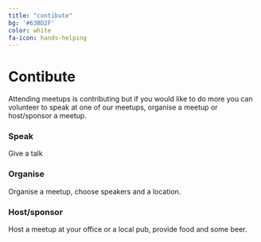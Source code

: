 ```yaml
---
title: "contibute"
bg: '#63BD2F'
color: white
fa-icon: hands-helping
---
```


# Contibute

Attending meetups is contributing but if you would like to do more you can volunteer to speak at one of our meetups, organise a meetup or host/sponsor a meetup.

### Speak

Give a talk

### Organise

Organise a meetup, choose speakers and a location.

### Host/sponsor

Host a meetup at your office or a local pub, provide food and some beer.
